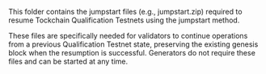 This folder contains the jumpstart files (e.g., jumpstart.zip) required to resume Tockchain Qualification Testnets using the jumpstart method.

These files are specifically needed for validators to continue operations from a previous Qualification Testnet state, preserving the existing genesis block when the resumption is successful. Generators do not require these files and can be started at any time.